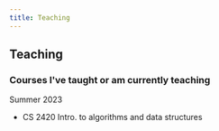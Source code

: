 ```yaml
---
title: Teaching
---
```


## Teaching

<h3>Courses I've taught or am currently teaching</h3>
<p>
Summer 2023
<br>
<ul>
<li> CS 2420 Intro. to algorithms and data structures</li>
</ul>
</p>